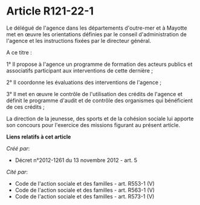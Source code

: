 # Article R121-22-1

Le délégué de l'agence dans les départements d'outre-mer et à Mayotte met en œuvre les orientations définies par le conseil
d'administration de l'agence et les instructions fixées par le directeur général.

A ce titre :

1° Il propose à l'agence un programme de formation des acteurs publics et associatifs participant aux interventions de cette
dernière ;

2° Il coordonne les évaluations des interventions de l'agence ;

3° Il met en œuvre le contrôle de l'utilisation des crédits de l'agence et définit le programme d'audit et de contrôle des
organismes qui bénéficient de ces crédits ;

La direction de la jeunesse, des sports et de la cohésion sociale lui apporte son concours pour l'exercice des missions
figurant au présent article.

**Liens relatifs à cet article**

_Créé par_:

  - Décret n°2012-1261 du 13 novembre 2012 - art. 5

_Cité par_:

  - Code de l'action sociale et des familles - art. R553-1 (V)
  - Code de l'action sociale et des familles - art. R563-1 (V)
  - Code de l'action sociale et des familles - art. R573-1 (V)
